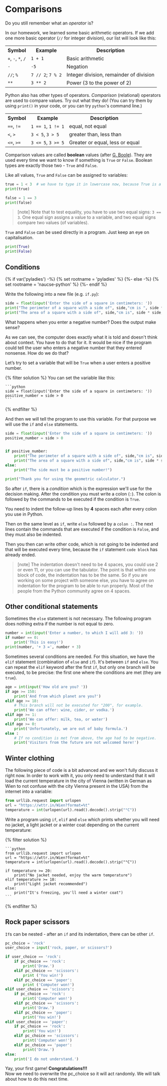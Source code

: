 # Comparisons

Do you still remember what an <em>operator</em> is?

In our homework, we learned some basic arithmetic operators.
If we add one more basic operator (`//` for integer division), our list will look like this:

<table class="table">
    <tr>
        <th>Symbol</th>
        <th>Example</th>
        <th>Description</th>
    </tr>
    <tr>
        <td><code>+</code>, <code>-</code>, <code>*</code>, <code>/</code></td>
        <td><code>1 + 1</code></td>
        <td>Basic arithmetic</td>
    </tr>
    <tr>
        <td><code>-</code></td>
        <td><code>-5</code></td>
        <td>Negation</td>
    </tr>
    <tr>
        <td><code>//</code>; <code>%</code></td>
        <td><code>7 // 2</code>; <code>7 % 2</code></td>
        <td>Integer division, remainder of division</td>
    </tr>
    <tr>
        <td><code>**</code></td>
        <td><code>3 ** 2</code></td>
        <td>Power (3 to the power of 2)</td>
    </tr>
</table>

Python also has other types of operators. *Comparison* (relational) 
operators are used to compare values.
Try out what they do!
(You can try them by using `print()` in your code,
or you can try `python`'s command line.)

<table class="table">
    <tr>
        <th>Symbol</th>
        <th>Example</th>
        <th>Description</th>
    </tr>
    <tr>
        <td><code>==</code>, <code>!=</code></td>
        <td><code>1 == 1</code>, <code>1 != 1</code></td>
        <td>equal, not equal</td>
    </tr>
    <tr>
        <td><code>&lt;</code>, <code>&gt;</code></td>
        <td><code>3 &lt; 5</code>, <code>3 &gt; 5</code></td>
        <td>greater than, less than</td>
    </tr>
    <tr>
        <td><code>&lt;=</code>, <code>&gt;=</code></td>
        <td><code>3 &lt;= 5</code>, <code>3 &gt;= 5</code></td>
        <td>Greater or equal, less or equal</td>
    </tr>
</table>

Comparison values are called **boolean** values
(after [G. Boole](http://en.wikipedia.org/wiki/George_Boole)).
They are used every time we want to know if something is `True` or `False`.
Boolean types are exactly those two - `True` and `False`.

Like all values, `True` and `False` can be assigned to variables:

```python
true = 1 < 3  # we have to type it in lowercase now, because True is a reserved word in Python
print(true)

false = 1 == 3
print(false)
```

> [note]
> Note that to test equality, you have to use two equal signs: `3 == 3`.
> One equal sign assigns a value to a variable, and two equal signs
> compare two values (of variables).

<code>True</code> and <code>False</code> 
can be used directly in a program.
Just keep an eye on capitalisation.

```python
print(True)
print(False)
```

## Conditions

{% if var('pyladies') -%}
{% set rootname = 'pyladies' %}
{%- else -%}
{% set rootname = 'naucse-python' %}
{%- endif %}

Write the following into a new file (e.g. `if.py`):

```python
side = float(input('Enter the side of a square in centimeters: '))
print("The perimeter of a square with a side of", side,"cm is ", side * 4,"cm.")
print("The area of a square with a side of", side,"cm is", side * side, "cm2.")
```

What happens when you enter a negative number? Does the output make sense?

As we can see, the computer does exactly what it is told and doesn't
think about context. You have to do that for it.
It would be nice if the program could tell the user who enters
a negative number that they entered nonsense.
How do we do that?

Let’s try to set a variable that will be `True` when a user enters a positive number.

{% filter solution %}
    You can set the variable like this:

    ```python
    side = float(input('Enter the side of a square in centimeters: '))
    positive_number = side > 0
    ```
{% endfilter %}

And then we will tell the program to use this variable. 
For that purpose we will use the `if` and `else` statements.


```python
side = float(input('Enter the side of a square in centimeters: '))
positive_number = side > 0


if positive_number:
    print("The perimeter of a square with a side of", side,"cm is", side * 4,"cm.")
    print("The area of a square with a side of", side,"cm is", side * side, "cm2.")
else:
    print("The side must be a positive number!")

print("Thank you for using the geometric calculator.")

```

So after `if`, there is a *condition* which is the
expression we'll use for the decision making.
After the condition you must write a colon (`:`).
The colon is followed by the commands to be executed if the condition is `True`.

You need to indent the follow-up lines by **4** spaces each after every colon you use in Python.

Then on the same level as `if`, write `else` followed by a `colon :`. The next lines
contain the commands that are executed if the condition is `False`, and they must also be indented.<br>

Then you then can write other code, which is not going to be indented and that will be executed every time, because
the `if` statement `code block` has already ended.

> [note]
> The indentation doesn't need to be 4 spaces, you could use 
> 2 or even 11, or you can use the tabulator. The point is that
> within one block of code, the indentation has to be the same.
> So if you are working on some project with someone else, you
> have to agree on indentation for the program 
> to be able to run properly. Most of the people
> from the Python community agree on 4 spaces.

## Other conditional statements

Sometimes the `else` statement is not necessary.
The following program does nothing extra if the number is not equal to zero.

```python
number = int(input('Enter a number, to which I will add 3: '))
if number == 0:
    print('This is easy!')
print(number, '+ 3 =', number + 3)
```

Sometimes several conditions are needed. For this situation, we have the `elif` statement
(combination of `else` and `if`). It's between `if` and `else`.
You can repeat the `elif` keyword after the first `if`, but 
only one branch will be executed, to be precise: the first one
where the conditions are met (they are `true`).


```python
age = int(input('How old are you? '))
if age >= 150:
    print('And from which planet are you?')
elif age >= 18:
    # This branch will not be executed for "200", for example.
    print('We can offer: wine, cider, or vodka.')
elif age >= 1:
    print('We can offer: milk, tea, or water')
elif age >= 0:
    print('Unfortunately, we are out of baby formula.')
else :
    # If no condition is met from above, the age had to be negative.
    print('Visitors from the future are not welcomed here!')
```

## Winter clothing

The following piece of code is a bit advanced and we won't fully discuss it right now. In order to work with it, you only need to understand that it will load the current temperature in the city of Vienna (written in German as Wien to not confuse with the city Vienna present in the USA) from the internet into a variable:

```python
from urllib.request import urlopen
url = "https://wttr.in/Wien?format=%t"
temperature = int(urlopen(url).read().decode().strip("°C"))
```

Write a program using `if`, `elif` and `else` which prints whether you will need no jacket, a light jacket or a winter coat depending on the current temperature:

{% filter solution %}

    ```python
    from urllib.request import urlopen
    url = "https://wttr.in/Wien?format=%t"
    temperature = int(urlopen(url).read().decode().strip("°C"))

    if temperature >= 20:
        print("No jacket needed, enjoy the warm temperature")
    elif temperature >= 10:
        print("Light jacket recommended")
    else:
        print("It's freezing, you'll need a winter coat")
    ```
{% endfilter %}


## Rock paper scissors

`If`s can be nested - after an `if` and its indentation, there can be other `if`.


```python
pc_choice = 'rock'
user_choice = input('rock, paper, or scissors?')

if user_choice == 'rock':
    if pc_choice == 'rock':
        print('Draw.')
    elif pc_choice == 'scissors':
        print ('You win!')
    elif pc_choice == 'paper':
        print ('Computer won!')
elif user_choice == 'scissors':
    if pc_choice == 'rock':
        print('Computer won!')
    elif pc_choice == 'scissors':
        print('Draw.')
    elif pc_choice == 'paper':
        print('You win!')
elif user_choice == 'paper':
    if pc_choice == 'rock':
        print('You win!')
    elif pc_choice == 'scissors':
        print('Computer won!')
    elif pc_choice == 'paper':
        print('Draw.')
else:
    print('I do not understand.')

```

Yay, your first game! **Congratulations!!!**<br>
Now we need to overwrite the pc_choice so it will act
randomly. We will talk about how to do this next time.
